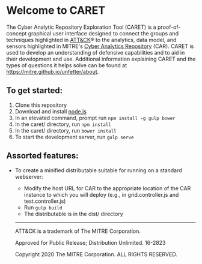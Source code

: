 # Welcome to CARET

The Cyber Analytic Repository Exploration Tool (CARET) is a proof-of-concept graphical user interface designed to connect the groups and techniques highlighted in [ATT&CK](https://attack.mitre.org)® to the analytics, data model, and sensors highlighted in MITRE's [Cyber Analytics Repository](https://car.mitre.org) (CAR).
CARET is used to develop an understanding of defensive capabilities and to aid in their development and use. 
Additional information explaining CARET and the types of questions it helps solve can be found at <https://mitre.github.io/unfetter/about>.  


## To get started:
 1. Clone this repository
 2. Download and install [node.js](https://nodejs.org/en/)
 3. In an elevated command, prompt run `npm install -g gulp bower`
 4. In the caret/ directory, run `npm install`
 4. In the caret/ directory, run `bower install`
 5. To start the development server, run `gulp serve`
 
## Assorted features:
 - To create a minified distributable suitable for running on a standard webserver:
   - Modify the host URL for CAR to the appropriate location of the CAR instance to which you will deploy (e.g., in grid.controller.js and test.controller.js)
   - Run `gulp build`
   - The distributable is in the dist/ directory
   
   ***
   ATT&CK is a trademark of The MITRE Corporation.
   
   Approved for Public Release; Distribution Unlimited. 16-2823

   Copyright 2020 The MITRE Corporation. ALL RIGHTS RESERVED.
